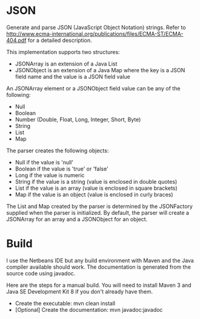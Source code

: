 JSON
====

Generate and parse JSON (JavaScript Object Notation) strings.  Refer to http://www.ecma-international.org/publications/files/ECMA-ST/ECMA-404.pdf for a detailed description.

This implementation supports two structures:        
  - JSONArray is an extension of a Java List    
  - JSONObject is an extension of a Java Map where the key is a JSON field name and the value is a JSON field value     

An JSONArray element or a JSONObject field value can be any of the following:       
  - Null    
  - Boolean     
  - Number (Double, Float, Long, Integer, Short, Byte)      
  - String      
  - List        
  - Map     

The parser creates the following objects:       
  - Null if the value is 'null'
  - Boolean if the value is 'true' or 'false'     
  - Long if the value is numeric      
  - String if the value is a string (value is enclosed in double quotes)      
  - List if the value is an array (value is enclosed in square brackets)     
  - Map if the value is an object (value is enclosed in curly braces)        

The List and Map created by the parser is determined by the JSONFactory supplied when the parser is initialized.  By default, the parser will create a JSONArray for an array and a JSONObject for an object.


Build
=====

I use the Netbeans IDE but any build environment with Maven and the Java compiler available should work.  The documentation is generated from the source code using javadoc.

Here are the steps for a manual build.  You will need to install Maven 3 and Java SE Development Kit 8 if you don't already have them.

  - Create the executable: mvn clean install
  - [Optional] Create the documentation: mvn javadoc:javadoc
